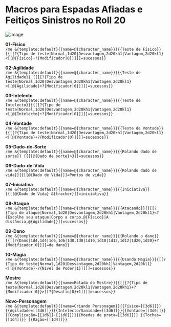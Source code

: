 # Macros para Espadas Afiadas e Feitiços Sinistros no Roll 20

![image](https://github.com/Dados-DestinosRPG/espadasAfiadasFeiticosSinistros/assets/1184178/95339f67-5978-451e-b427-a506567c419c)

**01-Físico**\
`
/me &{template:default}{{name=@{character_name}}}{{Teste de Físico}}{{[[?{Tipo de teste|Normal,1d20|Desvantagem,2d20kh1|Vantagem,2d20kl1}<[[@{Físico}+?{Modificador|0}]]]]=sucessos}}
`

**02-Agilidade**\
`
/me &{template:default}{{name=@{character_name}}}{{Teste de Agilidade}} {{[[?{Tipo de teste|Normal,1d20|Desvantagem,2d20kh1|Vantagem,2d20kl1}<[[@{Agilidade}+?{Modificador|0}]]]]=sucessos}}
`

**03-Intelecto**\
`
/me &{template:default}{{name=@{character_name}}}{{Teste de Intelecto}}{{[[?{Tipo de teste|Normal,1d20|Desvantagem,2d20kh1|Vantagem,2d20kl1}<[[@{Intelecto}+?{Modificador|0}]]]]=sucessos}}
`

**04-Vontade**\
`
/me &{template:default}{{name=@{character_name}}}{{Teste de Vontade}}{{[[?{Tipo de teste|Normal,1d20|Desvantagem,2d20kh1|Vantagem,2d20kl1}<[[@{Vontade}+?{Modificador|0}]]]]=sucessos}}
`

**05-Dado-de-Sorte**\
`
/me &{template:default}{{name=@{character_name}}}{{Rolando dado de sorte}} {{[[@{Dado de sorte}>3]]=sucessos}}
`

**06-Dado-de-Vida**\
`
/me &{template:default}{{name=@{character_name}}}{{Rolando dado de vida}}{{[[@{Dado de Vida}]]=Pontos de vida}}
`

**07-Iniciativa**\
`
/me &{template:default}{{name=@{character_name}}}{{Iniciativa}}{{[[@{Dado de Vida} &{tracker}]]=iniciativa}}
`

**08-Ataque**\
`
/me &{template:default}{{name=@{character_name}}}{{Atacando}}{{[[?{Tipo de ataque|Normal,1d20|Desvantagem,2d20kh1|Vantagem,2d20kl1}<?{Escolhe seu ataque|Corpo a corpo,@{Físico}|A distância,@{Agilidade}}]]=sucessos}}
`

**09-Dano**\
`
/me &{template:default}{{name=@{character_name}}}{{Rolando o dano}}{{[[?{Dano|1d4,1d4|1d6,1d6|1d8,1d8|1d10,1d10|1d12,1d12|1d20,1d20}+?{Modificador|0}}]]=de dano}}
`

**10-Magia**\
`
/me &{template:default}{{name=@{character_name}}}{{Usando Magia}}{{[[?{Tipo de teste|Normal,1d20|Desvantagem,2d20kh1|Vantagem,2d20kl1}<[[@{Vontade}-?{Nível de Poder|1}]]]]=sucessos}}
`

**Mestre**\
`
/me &{template:default}{{name=Rolada do Mestre}}{{[[{?{Tipo de teste|Normal,1d20|Desvantagem,2d20kl1|Vantagem,2d20kh1}+?{Modificador|0}}>[[?{Desafio|0}+1]]]]=sucessos}}
`

**Novo-Personagem**\
`
/me &{template:default}{{name=Criando Personagem}}{{Físico=[[3d6]]}}{{Agilidade=[[3d6]]}}{{Intelecto/Sanidade=[[3d6]]}}{{Vontade=[[3d6]]}}{{Complicação=[[1d6]]-[[1d6]]}}{{Moedas de prata=[[3d6]]}} {{Tochas=[[1d4]]}} {{Ração=[[1d4]]}}
`
